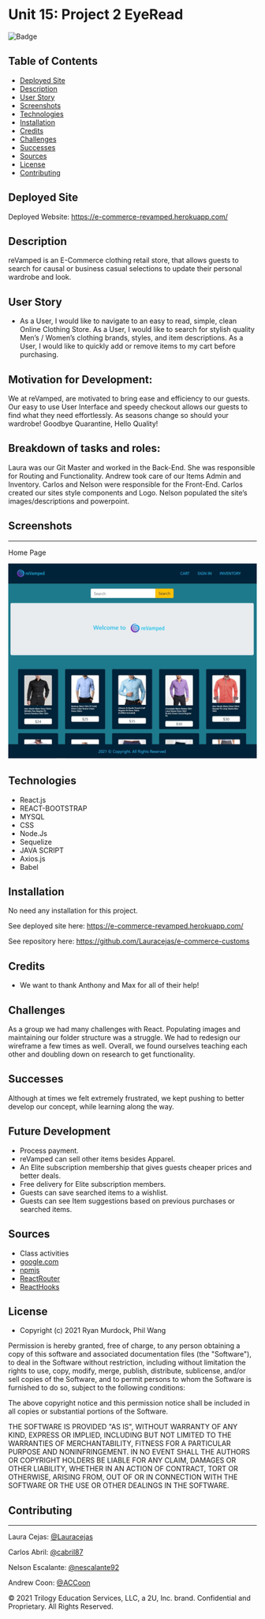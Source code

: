# Unit 15: Project 2 EyeRead
![Badge](https://img.shields.io/badge/License-MIT-blue.svg)

## Table of Contents

* [Deployed Site](#deployed-site)
* [Description](#description)
* [User Story](#user-story)
* [Screenshots](#screenshots)
* [Technologies](#Technologies)
* [Installation](#installation)
* [Credits](#Credits)
* [Challenges](#Challenges)
* [Successes](#Successes)
* [Sources](#Sources)
* [License](#License)
* [Contributing](#contributing)

## Deployed Site
Deployed Website: https://e-commerce-revamped.herokuapp.com/

## Description
reVamped is an E-Commerce clothing retail store, that allows guests to search for causal or business casual selections to update their personal wardrobe and look.

## User Story
- As a User, I would like to navigate to an easy to read, simple, clean Online Clothing Store. As a User, I would like to search for stylish quality Men’s / Women’s clothing brands, styles, and item descriptions. As a User, I would like to quickly add or remove items to my cart before purchasing.  

## Motivation for Development: 
We at reVamped, are motivated to bring ease and efficiency to our guests. Our easy to use User Interface and speedy checkout allows our guests to find what they need effortlessly.  As seasons change so should your wardrobe! Goodbye Quarantine, Hello Quality!

## Breakdown of tasks and roles: 
Laura was our Git Master and worked in the Back-End. She was responsible for Routing and Functionality. Andrew took care of our Items Admin and Inventory. Carlos and Nelson were responsible for the Front-End. Carlos created our sites style components and Logo. Nelson populated the site’s images/descriptions and powerpoint. 

## Screenshots
---
Home Page

![Home Screenshot](./client/public/images/home.jpg)


## Technologies

- React.js
- REACT-BOOTSTRAP
- MYSQL
- CSS
- Node.Js
- Sequelize 
- JAVA SCRIPT
- Axios.js
- Babel

## Installation

No need any installation for this project.

See deployed site here: https://e-commerce-revamped.herokuapp.com/

See repository here: https://github.com/Lauracejas/e-commerce-customs

## Credits
- We want to thank Anthony and Max for all of their help!

## Challenges
As a group we had many challenges with React. Populating images and maintaining our folder structure was a struggle. We had to redesign our wireframe a few times as well. Overall, we found ourselves teaching each other and doubling down on research to get functionality.

## Successes
 Although at times we felt extremely frustrated, we kept pushing to better develop our concept, while learning along the way. 

 ## Future Development
 
- Process payment.
- reVamped can sell other items besides Apparel.
- An Elite subscription membership that gives guests cheaper prices and better deals.
- Free delivery for Elite subscription members. 
- Guests can save searched items to a wishlist.
- Guests can see Item suggestions based on previous purchases or searched items. 


## Sources

- Class activities
- [google.com](https://www.google.com/)
- [npmjs](https://www.npmjs.com/)
- [ReactRouter](https://reactrouter.com/web/api/Hooks/useparams)
- [ReactHooks](https://reactjs.org/docs/hooks-reference.html)

## License
- Copyright (c) 2021 Ryan Murdock, Phil Wang

Permission is hereby granted, free of charge, to any person obtaining a copy
of this software and associated documentation files (the "Software"), to deal
in the Software without restriction, including without limitation the rights
to use, copy, modify, merge, publish, distribute, sublicense, and/or sell
copies of the Software, and to permit persons to whom the Software is
furnished to do so, subject to the following conditions:

The above copyright notice and this permission notice shall be included in all
copies or substantial portions of the Software.

THE SOFTWARE IS PROVIDED "AS IS", WITHOUT WARRANTY OF ANY KIND, EXPRESS OR
IMPLIED, INCLUDING BUT NOT LIMITED TO THE WARRANTIES OF MERCHANTABILITY,
FITNESS FOR A PARTICULAR PURPOSE AND NONINFRINGEMENT. IN NO EVENT SHALL THE
AUTHORS OR COPYRIGHT HOLDERS BE LIABLE FOR ANY CLAIM, DAMAGES OR OTHER
LIABILITY, WHETHER IN AN ACTION OF CONTRACT, TORT OR OTHERWISE, ARISING FROM,
OUT OF OR IN CONNECTION WITH THE SOFTWARE OR THE USE OR OTHER DEALINGS IN THE
SOFTWARE.

## Contributing
---

Laura Cejas: [@Lauracejas](https://github.com/Lauracejas)

Carlos Abril: [@cabril87](https://github.com/cabril87git)

Nelson Escalante: [@nescalante92](https://github.com/nescalante92)

Andrew Coon: [@ACCoon](https://github.com/ACCoon)


© 2021 Trilogy Education Services, LLC, a 2U, Inc. brand. Confidential and Proprietary. All Rights Reserved.